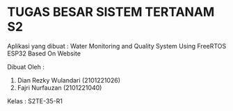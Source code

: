 # TUGAS BESAR SISTEM TERTANAM S2


Aplikasi yang dibuat : Water Monitoring and Quality System Using FreeRTOS ESP32 Based On Website

Dibuat Oleh :
1. Dian Rezky Wulandari (2101221026)
2. Fajri Nurfauzan (2101221040)

Kelas : S2TE-35-R1
